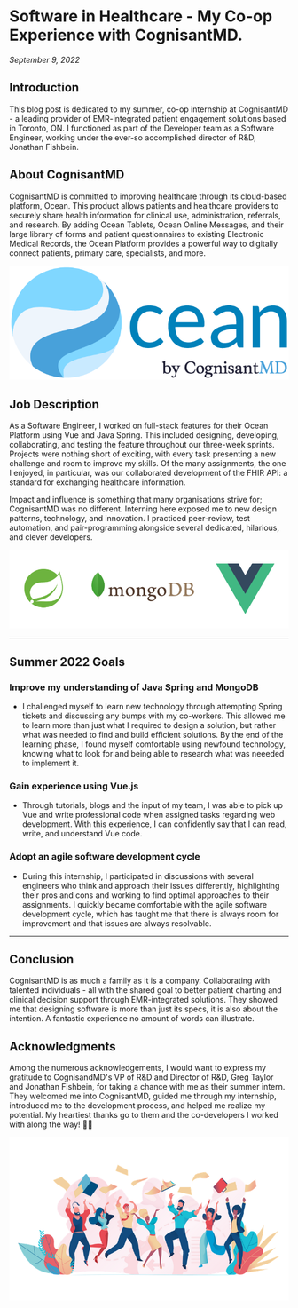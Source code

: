 # Software in Healthcare - My Co-op Experience with CognisantMD.
_September 9, 2022_

## Introduction
This blog post is dedicated to my summer, co-op internship at CognisantMD - a leading provider of EMR-integrated patient engagement solutions based in Toronto, ON. I functioned as part of the Developer team as a Software Engineer, working under the ever-so accomplished director of R&D, Jonathan Fishbein.

## About CognisantMD
CognisantMD is committed to improving healthcare through its cloud-based platform, Ocean. This product allows patients and healthcare providers to securely share health information for clinical use, administration, referrals, and research. By adding Ocean Tablets, Ocean Online Messages, and their large library of forms and patient questionnaires to existing Electronic Medical Records, the Ocean Platform provides a powerful way to digitally connect patients, primary care, specialists, and more.

![cognisantmd_logo](logo.png)

## Job Description
As a Software Engineer, I worked on full-stack features for their Ocean Platform using Vue and Java Spring. This included designing, developing, collaborating, and testing the feature throughout our three-week sprints. Projects were nothing short of exciting, with every task presenting a new challenge and room to improve my skills. Of the many assignments, the one I enjoyed, in particular, was our collaborated development of the FHIR API: a standard for exchanging healthcare information. 

Impact and influence is something that many organisations strive for; CognisantMD was no different. Interning here exposed me to new design patterns, technology, and innovation. I practiced peer-review, test automation, and pair-programming alongside several dedicated, hilarious, and clever developers. 

![tech](tech.png)

---
## **Summer 2022 Goals**

### Improve my understanding of Java Spring and MongoDB

-	I challenged myself to learn new technology through attempting Spring tickets and discussing any bumps with my co-workers. This allowed me to learn more than just what I required to design a solution, but rather what was needed to find and build efficient solutions. By the end of the learning phase, I found myself comfortable using newfound technology, knowing what to look for and being able to research what was neeeded to implement it.

### Gain experience using Vue.js

- Through tutorials, blogs and the input of my team, I was able to pick up Vue and write professional code when assigned tasks regarding web development. With this experience, I can confidently say that I can read, write, and understand Vue code.

### Adopt an agile software development cycle

- During this internship, I participated in discussions with several engineers who think and approach their issues differently, highlighting their pros and cons and working to find optimal approaches to their assignments. I quickly became comfortable with the agile software development cycle, which has taught me that there is always room for improvement and that issues are always resolvable.
---

## Conclusion

CognisantMD is as much a family as it is a company. Collaborating with talented individuals - all with the shared goal to better patient charting and clinical decision support through EMR-integrated solutions. They showed me that designing software is more than just its specs, it is also about the intention. A fantastic experience no amount of words can illustrate.

## Acknowledgments

Among the numerous acknowledgements, I would want to express my gratitude to CognisandMD's VP of R&D and Director of R&D, Greg Taylor and Jonathan Fishbein, for taking a chance with me as their summer intern. They welcomed me into CognisantMD, guided me through my internship, introduced me to the development process, and helped me realize my potential. My heartiest thanks go to them and the co-developers I worked with along the way! 👋😄

![celebrate](celebration.png)
